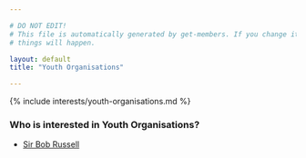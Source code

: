 ```yaml
---

# DO NOT EDIT!
# This file is automatically generated by get-members. If you change it, bad
# things will happen.

layout: default
title: "Youth Organisations"

---
```


{% include interests/youth-organisations.md %}

### Who is interested in Youth Organisations?


* [Sir Bob Russell](/members/sir-bob-russell.html)
